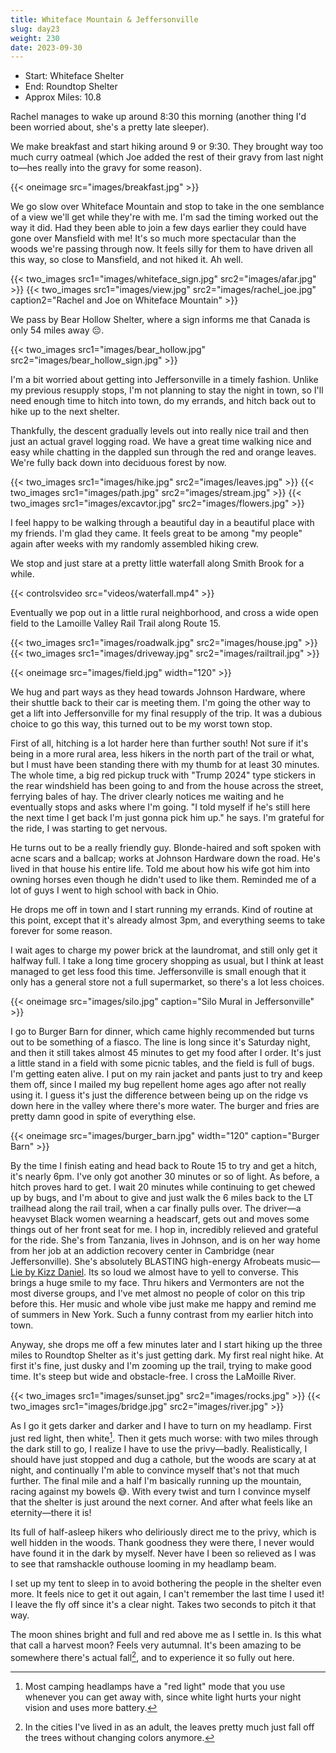 ```yaml
---
title: Whiteface Mountain & Jeffersonville
slug: day23
weight: 230
date: 2023-09-30
---
```


- Start: Whiteface Shelter
- End: Roundtop Shelter
- Approx Miles: 10.8

Rachel manages to wake up around 8:30 this morning (another thing I'd been worried about, she's a pretty late sleeper).

We make breakfast and start hiking around 9 or 9:30. They brought way too much curry oatmeal (which Joe added the rest of their gravy from last night to—hes really into the gravy for some reason).

{{< oneimage src="images/breakfast.jpg" >}}

We go slow over Whiteface Mountain and stop to take in the one semblance of a view we'll get while they're with me. I'm sad the timing worked out the way it did. Had they been able to join a few days earlier they could have gone over Mansfield with me! It's so much more spectacular than the woods we're passing through now. It feels silly for them to have driven all this way, so close to Mansfield, and not hiked it. Ah well.

{{< two_images src1="images/whiteface_sign.jpg" src2="images/afar.jpg" >}}
{{< two_images src1="images/view.jpg" src2="images/rachel_joe.jpg" caption2="Rachel and Joe on Whiteface Mountain" >}}

We pass by Bear Hollow Shelter, where a sign informs me that Canada is only 54 miles away 😔.

{{< two_images src1="images/bear_hollow.jpg" src2="images/bear_hollow_sign.jpg" >}}

I'm a bit worried about getting into Jeffersonville in a timely fashion. Unlike my previous resupply stops, I'm not planning to stay the night in town, so I'll need enough time to hitch into town, do my errands, and hitch back out to hike up to the next shelter.

Thankfully, the descent gradually levels out into really nice trail and then just an actual gravel logging road. We have a great time walking nice and easy while chatting in the dappled sun through the red and orange leaves. We're fully back down into deciduous forest by now.

{{< two_images src1="images/hike.jpg" src2="images/leaves.jpg" >}}
{{< two_images src1="images/path.jpg" src2="images/stream.jpg" >}}
{{< two_images src1="images/excavtor.jpg" src2="images/flowers.jpg" >}}

I feel happy to be walking through a beautiful day in a beautiful place with my friends. I'm glad they came. It feels great to be among "my people" again after weeks with my randomly assembled hiking crew.

We stop and just stare at a pretty little waterfall along Smith Brook for a while.

{{< controlsvideo src="videos/waterfall.mp4" >}}

Eventually we pop out in a little rural neighborhood, and cross a wide open field to the Lamoille Valley Rail Trail along Route 15.

{{< two_images src1="images/roadwalk.jpg" src2="images/house.jpg" >}}
{{< two_images src1="images/driveway.jpg" src2="images/railtrail.jpg" >}}

{{< oneimage src="images/field.jpg" width="120" >}}

We hug and part ways as they head towards Johnson Hardware, where their shuttle back to their car is meeting them. I'm going the other way to get a lift into Jeffersonville for my final resupply of the trip. It was a dubious choice to go this way, this turned out to be my worst town stop.

First of all, hitching is a lot harder here than further south! Not sure if it's being in a more rural area, less hikers in the north part of the trail or what, but I must have been standing there with my thumb for at least 30 minutes. The whole time, a big red pickup truck with "Trump 2024" type stickers in the rear windshield has been going to and from the house across the street, ferrying bales of hay. The driver clearly notices me waiting and he eventually stops and asks where I'm going. "I told myself if he's still here the next time I get back I'm just gonna pick him up." he says. I'm grateful for the ride, I was starting to get nervous.

He turns out to be a really friendly guy. Blonde-haired and soft spoken with acne scars and a ballcap; works at Johnson Hardware down the road. He's lived in that house his entire life. Told me about how his wife got him into owning horses even though he didn't used to like them. Reminded me of a lot of guys I went to high school with back in Ohio.

He drops me off in town and I start running my errands. Kind of routine at this point, except that it's already almost 3pm, and everything seems to take forever for some reason.

I wait ages to charge my power brick at the laundromat, and still only get it halfway full. I take a long time grocery shopping as usual, but I think at least managed to get less food this time. Jeffersonville is small enough that it only has a general store not a full supermarket, so there's a lot less choices.

{{< oneimage src="images/silo.jpg" caption="Silo Mural in Jeffersonville" >}}


I go to Burger Barn for dinner, which came highly recommended but turns out to be something of a fiasco. The line is long since it's Saturday night, and then it still takes almost 45 minutes to get my food after I order. It's just a little stand in a field with some picnic tables, and the field is full of bugs. I'm getting eaten alive. I put on my rain jacket and pants just to try and keep them off, since I mailed my bug repellent home ages ago after not really using it. I guess it's just the difference between being up on the ridge vs down here in the valley where there's more water. The burger and fries are pretty damn good in spite of everything else.

{{< oneimage src="images/burger_barn.jpg" width="120" caption="Burger Barn" >}}

By the time I finish eating and head back to Route 15 to try and get a hitch, it's nearly 6pm. I've only got another 30 minutes or so of light. As before, a hitch proves hard to get. I wait 20 minutes while continuing to get chewed up by bugs, and I'm about to give and just walk the 6 miles back to the LT trailhead along the rail trail, when a car finally pulls over. The driver—a heavyset Black women wearning a headscarf, gets out and moves some things out of her front seat for me. I hop in, incredibly relieved and grateful for the ride. She's from Tanzania, lives in Johnson, and is on her way home from her job at an addiction recovery center in Cambridge (near Jeffersonville). She's absolutely BLASTING high-energy Afrobeats music—[Lie by Kizz Daniel](https://www.youtube.com/watch?v=3d6T2qFZ5vU). Its so loud we almost have to yell to converse. This brings a huge smile to my face. Thru hikers and Vermonters are not the most diverse groups, and I've met almost no people of color on this trip before this. Her music and whole vibe just make me happy and remind me of summers in New York. Such a funny contrast from my earlier hitch into town.

Anyway, she drops me off a few minutes later and I start hiking up the three miles to Roundtop Shelter as it's just getting dark. My first real night hike. At first it's fine, just dusky and I'm zooming up the trail, trying to make good time. It's steep but wide and obstacle-free. I cross the LaMoille River.

{{< two_images src1="images/sunset.jpg" src2="images/rocks.jpg" >}}
{{< two_images src1="images/bridge.jpg" src2="images/river.jpg" >}}

As I go it gets darker and darker and I have to turn on my headlamp. First just red light, then white[^1]. Then it gets much worse: with two miles through the dark still to go, I realize I have to use the privy—badly. Realistically, I should have just stopped and dug a cathole, but the woods are scary at at night, and continually I'm able to convince myself that's not that much further. The final mile and a half I'm basically running up the mountain, racing against my bowels 😅. With every twist and turn I convince myself that the shelter is just around the next corner. And after what feels like an eternity—there it is!

Its full of half-asleep hikers who deliriously direct me to the privy, which is well hidden in the woods. Thank goodness they were there, I never would have found it in the dark by myself. Never have I been so relieved as I was to see that ramshackle outhouse looming in my headlamp beam.

I set up my tent to sleep in to avoid bothering the people in the shelter even more. It feels nice to get it out again, I can't remember the last time I used it! I leave the fly off since it's a clear night. Takes two seconds to pitch it that way.

The moon shines bright and full and red above me as I settle in. Is this what that call a harvest moon? Feels very autumnal. It's been amazing to be somewhere there's actual fall[^2], and to experience it so fully out here.



[^1]: Most camping headlamps have a "red light" mode that you use whenever you can get away with, since white light hurts your night vision and uses more battery.
[^2]: In the cities I've lived in as an adult, the leaves pretty much just fall off the trees without changing colors anymore.
